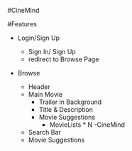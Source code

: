 #CineMind

#Features
- Login/Sign Up
    - Sign In/ Sign Up
    - redirect to Browse Page


- Browse
    - Header
    - Main Movie
        - Trailer in Background
        - Title & Description
        - Movie Suggestions
            - MovieLists * N
-CineMind
    - Search Bar
    - Movie Suggestions
